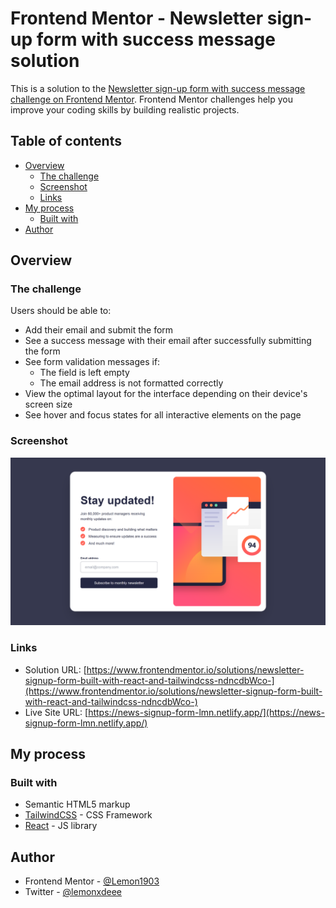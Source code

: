 # Frontend Mentor - Newsletter sign-up form with success message solution

This is a solution to the [Newsletter sign-up form with success message challenge on Frontend Mentor](https://www.frontendmentor.io/challenges/newsletter-signup-form-with-success-message-3FC1AZbNrv). Frontend Mentor challenges help you improve your coding skills by building realistic projects.

## Table of contents

- [Overview](#overview)
  - [The challenge](#the-challenge)
  - [Screenshot](#screenshot)
  - [Links](#links)
- [My process](#my-process)
  - [Built with](#built-with)
- [Author](#author)

## Overview

### The challenge

Users should be able to:

- Add their email and submit the form
- See a success message with their email after successfully submitting the form
- See form validation messages if:
  - The field is left empty
  - The email address is not formatted correctly
- View the optimal layout for the interface depending on their device's screen size
- See hover and focus states for all interactive elements on the page

### Screenshot

![](./public/screenshot.png)

### Links

- Solution URL: [https://www.frontendmentor.io/solutions/newsletter-signup-form-built-with-react-and-tailwindcss-ndncdbWco-](https://www.frontendmentor.io/solutions/newsletter-signup-form-built-with-react-and-tailwindcss-ndncdbWco-)
- Live Site URL: [https://news-signup-form-lmn.netlify.app/](https://news-signup-form-lmn.netlify.app/)

## My process

### Built with

- Semantic HTML5 markup
- [TailwindCSS](https://tailwindcss.com/) - CSS Framework
- [React](https://reactjs.org/) - JS library

## Author

- Frontend Mentor - [@Lemon1903](https://www.frontendmentor.io/profile/Lemon1903)
- Twitter - [@lemonxdeee](https://www.twitter.com/lemonxdeee)
